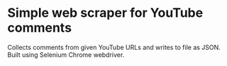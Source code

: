 # Simple web scraper for YouTube comments
Collects comments from given YouTube URLs and writes to file as JSON.  
Built using Selenium Chrome webdriver.  
